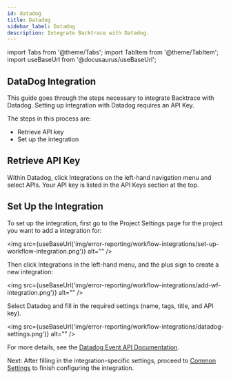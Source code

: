 ```yaml
---
id: datadog
title: Datadog
sidebar_label: Datadog
description: Integrate Backtrace with Datadog.
---
```

import Tabs from '@theme/Tabs';
import TabItem from '@theme/TabItem';
import useBaseUrl from '@docusaurus/useBaseUrl';

## DataDog Integration
This guide goes through the steps necessary to integrate Backtrace with Datadog. Setting up integration with Datadog requires an API Key.

The steps in this process are:
- Retrieve API key
- Set up the integration

## Retrieve API Key
Within Datadog, click Integrations on the left-hand navigation menu and select APIs. Your API key is listed in the API Keys section at the top.

## Set Up the Integration
To set up the integration, first go to the Project Settings page for the project you want to add a integration for:

<img src={useBaseUrl('img/error-reporting/workflow-integrations/set-up-workflow-integration.png')} alt="" />

Then click Integrations in the left-hand menu, and the plus sign to create a new integration:

<img src={useBaseUrl('img/error-reporting/workflow-integrations/add-wf-integration.png')} alt="" />

Select Datadog and fill in the required settings (name, tags, title, and API key).

<img src={useBaseUrl('img/error-reporting/workflow-integrations/datadog-settings.png')} alt="" />

For more details, see the [Datadog Event API Documentation](https://docs.datadoghq.com/api/latest/events/).

Next: After filling in the integration-specific settings, proceed to [Common Settings](/error-reporting/workflow-integrations/common-settings) to finish configuring the integration.
